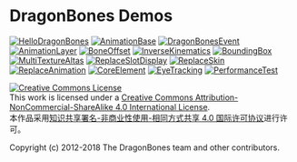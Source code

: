 # DragonBones Demos

[![HelloDragonBones](https://dragonbones.github.io/demo/HelloDragonBones/shot.png)][HelloDragonBones]
[![AnimationBase](https://dragonbones.github.io/demo/AnimationBase/shot.png)][AnimationBase]
[![DragonBonesEvent](https://dragonbones.github.io/demo/DragonBonesEvent/shot.png)][DragonBonesEvent]
[![AnimationLayer](https://dragonbones.github.io/demo/AnimationLayer/shot.png)][AnimationLayer]
[![BoneOffset](https://dragonbones.github.io/demo/BoneOffset/shot.png)][BoneOffset]
[![InverseKinematics](https://dragonbones.github.io/demo/InverseKinematics/shot.png)][InverseKinematics]
[![BoundingBox](https://dragonbones.github.io/demo/BoundingBox/shot.png)][BoundingBox]
[![MultiTextureAltas](https://dragonbones.github.io/demo/MultiTextureAltas/shot.png)][MultiTextureAltas]
[![ReplaceSlotDisplay](https://dragonbones.github.io/demo/ReplaceSlotDisplay/shot.png)][ReplaceSlotDisplay]
[![ReplaceSkin](https://dragonbones.github.io/demo/ReplaceSkin/shot.png)][ReplaceSkin]
[![ReplaceAnimation](https://dragonbones.github.io/demo/ReplaceAnimation/shot.png)][ReplaceAnimation]
[![CoreElement](https://dragonbones.github.io/demo/CoreElement/shot.png)][CoreElement]
[![EyeTracking](https://dragonbones.github.io/demo/EyeTracking/shot.png)][EyeTracking]
[![PerformanceTest](https://dragonbones.github.io/demo/PerformanceTest/shot.png)][PerformanceTest]

[HelloDragonBones]: https://dragonbones.github.io/demo/HelloDragonBones/index.html
[AnimationBase]: https://dragonbones.github.io/demo/AnimationBase/index.html
[DragonBonesEvent]: https://dragonbones.github.io/demo/DragonBonesEvent/index.html
[AnimationLayer]: https://dragonbones.github.io/demo/AnimationLayer/index.html
[BoneOffset]: https://dragonbones.github.io/demo/BoneOffset/index.html
[InverseKinematics]: https://dragonbones.github.io/demo/InverseKinematics/index.html
[BoundingBox]: https://dragonbones.github.io/demo/BoundingBox/index.html
[MultiTextureAltas]: https://dragonbones.github.io/demo/MultiTextureAltas/index.html
[ReplaceSlotDisplay]: https://dragonbones.github.io/demo/ReplaceSlotDisplay/index.html
[ReplaceSkin]: https://dragonbones.github.io/demo/ReplaceSkin/index.html
[ReplaceAnimation]: https://dragonbones.github.io/demo/ReplaceAnimation/index.html
[CoreElement]: https://dragonbones.github.io/demo/CoreElement/index.html
[EyeTracking]: https://dragonbones.github.io/demo/EyeTracking/index.html
[PerformanceTest]: https://dragonbones.github.io/demo/PerformanceTest/index.html

<a rel="license" href="http://creativecommons.org/licenses/by-nc-sa/4.0/"><img alt="Creative Commons License" style="border-width:0" src="https://i.creativecommons.org/l/by-nc-sa/4.0/88x31.png" /></a>
<br />
This work is licensed under a <a rel="license" href="http://creativecommons.org/licenses/by-nc-sa/4.0/">Creative Commons Attribution-NonCommercial-ShareAlike 4.0 International License</a>.
<br />
本作品采用<a rel="license" href="http://creativecommons.org/licenses/by-nc-sa/4.0/">知识共享署名-非商业性使用-相同方式共享 4.0 国际许可协议</a>进行许可。

Copyright (c) 2012-2018 The DragonBones team and other contributors.